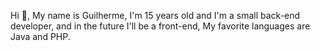 Hi 👋, My name is Guilherme, I'm 15 years old and I'm a small back-end developer, and in the future I'll be a front-end,
My favorite languages are Java and PHP.
